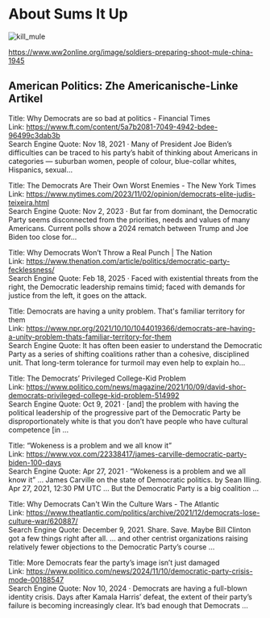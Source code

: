 # About Sums It Up 

![kill_mule](https://github.com/user-attachments/assets/0d3714bd-eda7-47ff-a91f-f3269079ae9b)

https://www.ww2online.org/image/soldiers-preparing-shoot-mule-china-1945 

## American Politics: Zhe Americanische-Linke Artikel 

Title: Why Democrats are so bad at politics - Financial Times  
Link: https://www.ft.com/content/5a7b2081-7049-4942-bdee-96499c3dab3b  
Search Engine Quote: Nov 18, 2021 · Many of President Joe Biden’s difficulties can be traced to his party’s habit of thinking about Americans in categories — suburban women, people of colour, blue-collar whites, Hispanics, sexual... 

Title: The Democrats Are Their Own Worst Enemies - The New York Times  
Link: https://www.nytimes.com/2023/11/02/opinion/democrats-elite-judis-teixeira.html  
Search Engine Quote: Nov 2, 2023 · But far from dominant, the Democratic Party seems disconnected from the priorities, needs and values of many Americans. Current polls show a 2024 rematch between Trump and Joe Biden too close for...

Title: Why Democrats Won’t Throw a Real Punch | The Nation  
Link: https://www.thenation.com/article/politics/democratic-party-fecklessness/  
Search Engine Quote: Feb 18, 2025 · Faced with existential threats from the right, the Democratic leadership remains timid; faced with demands for justice from the left, it goes on the attack.

Title: Democrats are having a unity problem. That's familiar territory for them  
Link: https://www.npr.org/2021/10/10/1044019366/democrats-are-having-a-unity-problem-thats-familiar-territory-for-them  
Search Engine Quote: It has often been easier to understand the Democratic Party as a series of shifting coalitions rather than a cohesive, disciplined unit. That long-term tolerance for turmoil may even help to explain ho…

Title: The Democrats’ Privileged College-Kid Problem  
Link: https://www.politico.com/news/magazine/2021/10/09/david-shor-democrats-privileged-college-kid-problem-514992  
Search Engine Quote: Oct 9, 2021 · [and] the problem with having the political leadership of the progressive part of the Democratic Party be disproportionately white is that you don’t have people who have cultural competence [in ...

Title: “Wokeness is a problem and we all know it”  
Link: https://www.vox.com/22338417/james-carville-democratic-party-biden-100-days  
Search Engine Quote: Apr 27, 2021 · “Wokeness is a problem and we all know it” ... James Carville on the state of Democratic politics. by Sean Illing. Apr 27, 2021, 12:30 PM UTC ... But the Democratic Party is a big coalition ...

Title: Why Democrats Can't Win the Culture Wars - The Atlantic  
Link: https://www.theatlantic.com/politics/archive/2021/12/democrats-lose-culture-war/620887/  
Search Engine Quote: December 9, 2021. Share. Save. Maybe Bill Clinton got a few things right after all. ... and other centrist organizations raising relatively fewer objections to the Democratic Party’s course ...

Title: More Democrats fear the party’s image isn’t just damaged  
Link: https://www.politico.com/news/2024/11/10/democratic-party-crisis-mode-00188547  
Search Engine Quote: Nov 10, 2024 · Democrats are having a full-blown identity crisis. Days after Kamala Harris’ defeat, the extent of their party’s failure is becoming increasingly clear. It’s bad enough that Democrats …
